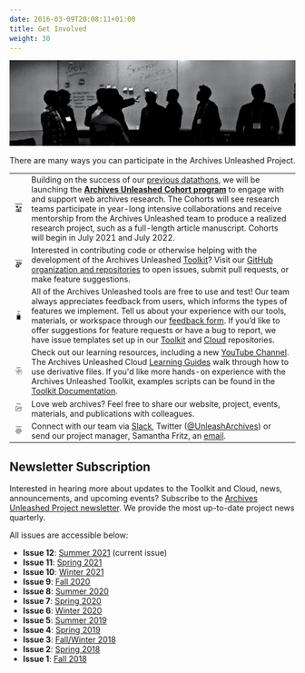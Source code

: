 ```yaml
---
date: 2016-03-09T20:08:11+01:00
title: Get Involved
weight: 30
---
```

![Network diagram](/images/silhouettes.jpg)

There are many ways you can participate in the Archives Unleashed Project. 

|   |   |
|---|---|
|![In-Person Events](/images/GI-Participate.png)| Building on the success of our [previous datathons](/events), we will be launching the **[Archives Unleashed Cohort program](/cohorts)** to engage with and support web archives research. The Cohorts will see research teams participate in year-long intensive collaborations and receive mentorship from the Archives Unleashed team to produce a realized research project, such as a full-length article manuscript. Cohorts will begin in July 2021 and July 2022.|
|![GitHub](/images/GI-Contribute.png)|Interested in contributing code or otherwise helping with the development of the Archives Unleashed [Toolkit](/aut)? Visit our [GitHub organization and repositories](https://github.com/archivesunleashed) to open issues, submit pull requests, or make feature suggestions.|
|![Test](/images/GI-Test.png)| All of the Archives Unleashed tools are free to use and test! Our team always appreciates feedback from users, which informs the types of features we implement. Tell us about your experience with our tools, materials, or workspace through our [feedback form](https://forms.gle/CF9YUMHEa3FvpQpF9). If you’d like to offer suggestions for feature requests or have a bug to report, we have issue templates set up in our [Toolkit](https://github.com/archivesunleashed/aut) and [Cloud](https://github.com/archivesunleashed/auk) repositories.|
|![Learn](/images/GI-Learn.png)|Check out our learning resources, including a new [YouTube Channel](https://www.youtube.com/channel/UC4Sq0Xi6UWhYK2VbmAzFhAw). The Archives Unleashed Cloud [Learning Guides](https://cloud.archivesunleashed.org/derivatives) walk through how to use derivative files. If you'd like more hands-on experience with the Archives Unleashed Toolkit, examples scripts can be found in the [Toolkit Documentation](https://aut.docs.archivesunleashed.org).|
|![Share](/images/GI-Share.png)|Love web archives? Feel free to share our website, project, events, materials, and publications with colleagues.|
|![Connect](/images/GI-Connect.png)|Connect with our team via [Slack](http://slack.archivesunleashed.org/), Twitter ([@UnleashArchives](https://twitter.com/unleasharchives)) or send our project manager, Samantha Fritz, an [email](mailto:sam.fritz@archivesunleashed.org).|

## Newsletter Subscription

Interested in hearing more about updates to the Toolkit and Cloud, news, announcements, and upcoming events? Subscribe to the [Archives Unleashed Project newsletter](http://eepurl.com/dfpU7j). We provide the most up-to-date project news quarterly.

All issues are accessible below:

* **Issue 12**: [Summer 2021](/images/AUTNews-Sept2021.pdf) (current issue)
* **Issue 11**: [Spring 2021](/images/AUTNews-June2021.pdf)
* **Issue 10**: [Winter 2021](/images/AUTNews-Jan2021.pdf) 
* **Issue 9**:  [Fall 2020](/images/AUTNews-Nov2020.pdf)
* **Issue 8**:  [Summer 2020](/images/AUTNews-Aug2020.pdf) 
* **Issue 7**:  [Spring 2020](/images/AUTNews-Apr2020.pdf)
* **Issue 6**:  [Winter 2020](/images/AUTNews-Jan2020.pdf)
* **Issue 5**:  [Summer 2019](/images/AUTNews-Aug2019.pdf)
* **Issue 4**:  [Spring 2019](/images/AUTNews-Mar2019.pdf)
* **Issue 3**:  [Fall/Winter 2018](/images/AUTNews-Nov2018.pdf)
* **Issue 2**:  [Spring 2018](/images/AUTNews-June2018.pdf)
* **Issue 1**:  [Fall 2018](/images/AUTNews-Jan2018.pdf)